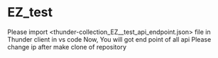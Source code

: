 # EZ_test

Please import <thunder-collection_EZ__test_api_endpoint.json> file  in  Thunder client in vs code 
Now, You will got end point of all api
Please change ip after make clone of repository
